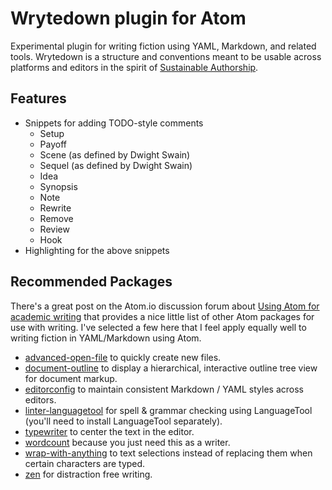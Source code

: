 # Wrytedown plugin for Atom

Experimental plugin for writing fiction using YAML, Markdown, and related
tools. Wrytedown is a structure and conventions meant to be usable across
platforms and editors in the spirit of [Sustainable Authorship](https://programminghistorian.org/en/lessons/sustainable-authorship-in-plain-text-using-pandoc-and-markdown).

## Features

* Snippets for adding TODO-style comments
  * Setup
  * Payoff
  * Scene (as defined by Dwight Swain)
  * Sequel (as defined by Dwight Swain)
  * Idea
  * Synopsis
  * Note
  * Rewrite
  * Remove
  * Review
  * Hook
* Highlighting for the above snippets

## Recommended Packages

There's a great post on the Atom.io discussion forum about
[Using Atom for academic writing](https://discuss.atom.io/t/using-atom-for-academic-writing/19222)
that provides a nice little list of other Atom packages for use with
writing. I've selected a few here that I feel apply equally well to
writing fiction in YAML/Markdown using Atom.

* [advanced-open-file](https://atom.io/packages/advanced-open-file) to
  quickly create new files.
* [document-outline](https://atom.io/packages/document-outline) to
  display a hierarchical, interactive outline tree view for document
  markup.
* [editorconfig](https://atom.io/packages/editorconfig) to maintain
  consistent Markdown / YAML styles across editors.
* [linter-languagetool](https://atom.io/packages/linter-languagetool) for
  spell & grammar checking using LanguageTool (you'll need to install
  LanguageTool separately).
* [typewriter](https://atom.io/packages/typewriter) to center the
  text in the editor.
* [wordcount](https://atom.io/packages/wordcount) because you just
  need this as a writer.
* [wrap-with-anything](https://atom.io/packages/wrap-with-anything) to
  text selections instead of replacing them when certain characters are
  typed.
* [zen](https://atom.io/packages/Zen) for distraction free writing.
